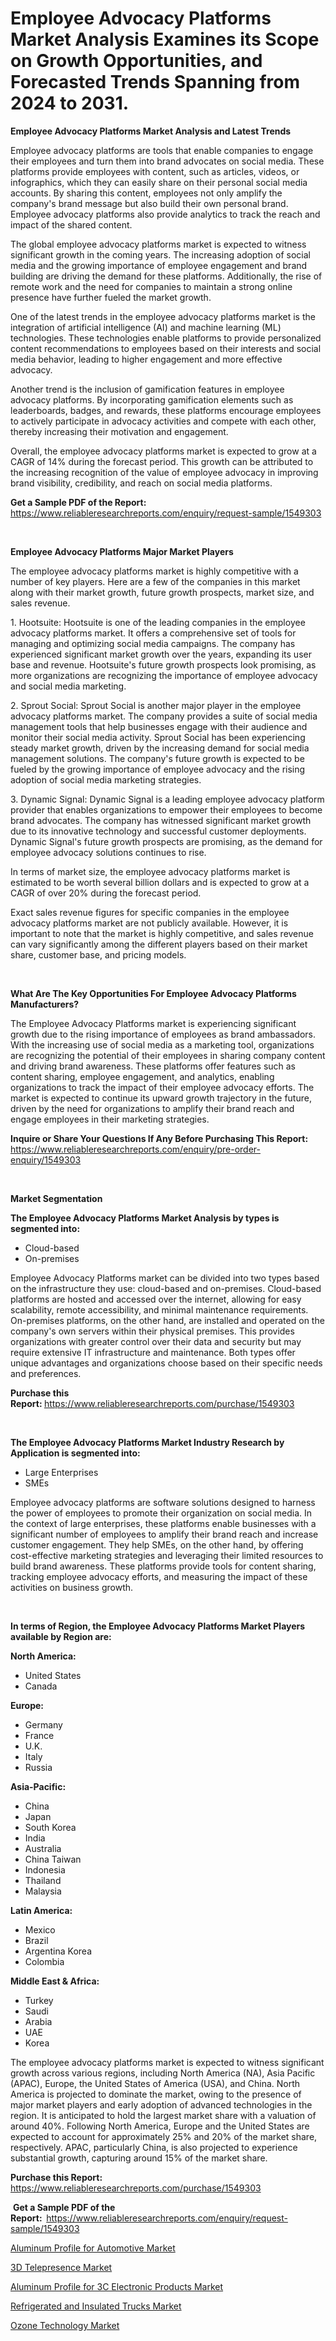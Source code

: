<p><h1>Employee Advocacy Platforms Market Analysis Examines its Scope on Growth Opportunities, and Forecasted Trends Spanning from 2024 to 2031.</h1></p><p><strong>Employee Advocacy Platforms Market Analysis and Latest Trends</strong></p>
<p><p>Employee advocacy platforms are tools that enable companies to engage their employees and turn them into brand advocates on social media. These platforms provide employees with content, such as articles, videos, or infographics, which they can easily share on their personal social media accounts. By sharing this content, employees not only amplify the company's brand message but also build their own personal brand. Employee advocacy platforms also provide analytics to track the reach and impact of the shared content.</p><p>The global employee advocacy platforms market is expected to witness significant growth in the coming years. The increasing adoption of social media and the growing importance of employee engagement and brand building are driving the demand for these platforms. Additionally, the rise of remote work and the need for companies to maintain a strong online presence have further fueled the market growth.</p><p>One of the latest trends in the employee advocacy platforms market is the integration of artificial intelligence (AI) and machine learning (ML) technologies. These technologies enable platforms to provide personalized content recommendations to employees based on their interests and social media behavior, leading to higher engagement and more effective advocacy.</p><p>Another trend is the inclusion of gamification features in employee advocacy platforms. By incorporating gamification elements such as leaderboards, badges, and rewards, these platforms encourage employees to actively participate in advocacy activities and compete with each other, thereby increasing their motivation and engagement.</p><p>Overall, the employee advocacy platforms market is expected to grow at a CAGR of 14% during the forecast period. This growth can be attributed to the increasing recognition of the value of employee advocacy in improving brand visibility, credibility, and reach on social media platforms.</p></p>
<p><strong>Get a Sample PDF of the Report:&nbsp;</strong> <a href="https://www.reliableresearchreports.com/enquiry/request-sample/1549303">https://www.reliableresearchreports.com/enquiry/request-sample/1549303</a></p>
<p>&nbsp;</p>
<p><strong>Employee Advocacy Platforms Major Market Players</strong></p>
<p><p>The employee advocacy platforms market is highly competitive with a number of key players. Here are a few of the companies in this market along with their market growth, future growth prospects, market size, and sales revenue.</p><p>1. Hootsuite: Hootsuite is one of the leading companies in the employee advocacy platforms market. It offers a comprehensive set of tools for managing and optimizing social media campaigns. The company has experienced significant market growth over the years, expanding its user base and revenue. Hootsuite's future growth prospects look promising, as more organizations are recognizing the importance of employee advocacy and social media marketing.</p><p>2. Sprout Social: Sprout Social is another major player in the employee advocacy platforms market. The company provides a suite of social media management tools that help businesses engage with their audience and monitor their social media activity. Sprout Social has been experiencing steady market growth, driven by the increasing demand for social media management solutions. The company's future growth is expected to be fueled by the growing importance of employee advocacy and the rising adoption of social media marketing strategies.</p><p>3. Dynamic Signal: Dynamic Signal is a leading employee advocacy platform provider that enables organizations to empower their employees to become brand advocates. The company has witnessed significant market growth due to its innovative technology and successful customer deployments. Dynamic Signal's future growth prospects are promising, as the demand for employee advocacy solutions continues to rise.</p><p>In terms of market size, the employee advocacy platforms market is estimated to be worth several billion dollars and is expected to grow at a CAGR of over 20% during the forecast period.</p><p>Exact sales revenue figures for specific companies in the employee advocacy platforms market are not publicly available. However, it is important to note that the market is highly competitive, and sales revenue can vary significantly among the different players based on their market share, customer base, and pricing models.</p></p>
<p>&nbsp;</p>
<p><strong>What Are The Key Opportunities For Employee Advocacy Platforms Manufacturers?</strong></p>
<p><p>The Employee Advocacy Platforms market is experiencing significant growth due to the rising importance of employees as brand ambassadors. With the increasing use of social media as a marketing tool, organizations are recognizing the potential of their employees in sharing company content and driving brand awareness. These platforms offer features such as content sharing, employee engagement, and analytics, enabling organizations to track the impact of their employee advocacy efforts. The market is expected to continue its upward growth trajectory in the future, driven by the need for organizations to amplify their brand reach and engage employees in their marketing strategies.</p></p>
<p><strong>Inquire or Share Your Questions If Any Before Purchasing This Report:</strong> <a href="https://www.reliableresearchreports.com/enquiry/pre-order-enquiry/1549303">https://www.reliableresearchreports.com/enquiry/pre-order-enquiry/1549303</a></p>
<p>&nbsp;</p>
<p><strong>Market Segmentation</strong></p>
<p><strong>The Employee Advocacy Platforms Market Analysis by types is segmented into:</strong></p>
<p><ul><li>Cloud-based</li><li>On-premises</li></ul></p>
<p><p>Employee Advocacy Platforms market can be divided into two types based on the infrastructure they use: cloud-based and on-premises. Cloud-based platforms are hosted and accessed over the internet, allowing for easy scalability, remote accessibility, and minimal maintenance requirements. On-premises platforms, on the other hand, are installed and operated on the company's own servers within their physical premises. This provides organizations with greater control over their data and security but may require extensive IT infrastructure and maintenance. Both types offer unique advantages and organizations choose based on their specific needs and preferences.</p></p>
<p><strong>Purchase this Report:&nbsp;</strong><a href="https://www.reliableresearchreports.com/purchase/1549303">https://www.reliableresearchreports.com/purchase/1549303</a></p>
<p>&nbsp;</p>
<p><strong>The Employee Advocacy Platforms Market Industry Research by Application is segmented into:</strong></p>
<p><ul><li>Large Enterprises</li><li>SMEs</li></ul></p>
<p><p>Employee advocacy platforms are software solutions designed to harness the power of employees to promote their organization on social media. In the context of large enterprises, these platforms enable businesses with a significant number of employees to amplify their brand reach and increase customer engagement. They help SMEs, on the other hand, by offering cost-effective marketing strategies and leveraging their limited resources to build brand awareness. These platforms provide tools for content sharing, tracking employee advocacy efforts, and measuring the impact of these activities on business growth.</p></p>
<p>&nbsp;</p>
<p><strong>In terms of Region, the Employee Advocacy Platforms Market Players available by Region are:</strong></p>
<p>
    <p> <strong> North America: </strong>
        <ul>
            <li>United States</li>
            <li>Canada</li>
        </ul>
        </p> 
    <p> <strong> Europe: </strong>
        <ul>
            <li>Germany</li>
            <li>France</li>
            <li>U.K.</li>
            <li>Italy</li>
            <li>Russia</li>
        </ul>
        </p> 
    <p> <strong> Asia-Pacific: </strong>
        <ul>
            <li>China</li>
            <li>Japan</li>
            <li>South Korea</li>
            <li>India</li>
            <li>Australia</li>
            <li>China Taiwan</li>
            <li>Indonesia</li>
            <li>Thailand</li>
            <li>Malaysia</li>
        </ul>
        </p> 
    <p> <strong> Latin America: </strong>
        <ul>
            <li>Mexico</li>
            <li>Brazil</li>
            <li>Argentina Korea</li>
            <li>Colombia</li>
        </ul>
        </p> 
    <p> <strong> Middle East & Africa: </strong>
        <ul>
            <li>Turkey</li>
            <li>Saudi</li>
            <li>Arabia</li>
            <li>UAE</li>
            <li>Korea</li>
        </ul>
    </p>
    </p>
<p><p>The employee advocacy platforms market is expected to witness significant growth across various regions, including North America (NA), Asia Pacific (APAC), Europe, the United States of America (USA), and China. North America is projected to dominate the market, owing to the presence of major market players and early adoption of advanced technologies in the region. It is anticipated to hold the largest market share with a valuation of around 40%. Following North America, Europe and the United States are expected to account for approximately 25% and 20% of the market share, respectively. APAC, particularly China, is also projected to experience substantial growth, capturing around 15% of the market share.</p></p>
<p><strong>Purchase this Report: </strong><a href="https://www.reliableresearchreports.com/purchase/1549303">https://www.reliableresearchreports.com/purchase/1549303</a></p>
<p>&nbsp;<strong>Get a Sample PDF of the Report:&nbsp;&nbsp;</strong><a href="https://www.reliableresearchreports.com/enquiry/request-sample/1549303">https://www.reliableresearchreports.com/enquiry/request-sample/1549303</a></p>
<p><strong></strong></p>
<p><p><a href="https://medium.com/p/cc6b158901a7/edit">Aluminum Profile for Automotive Market</a></p><p><a href="https://github.com/rahu1502/Market-Research-Report-List-2/blob/main/3d-telepresence-market.md">3D Telepresence Market</a></p><p><a href="https://medium.com/p/6f9c6885873e/edit">Aluminum Profile for 3C Electronic Products Market</a></p><p><a href="https://medium.com/p/65da0cab7dc0/edit">Refrigerated and Insulated Trucks Market</a></p><p><a href="https://github.com/rahu1501/Market-Research-Report-List-2/blob/main/ozone-technology-market.md">Ozone Technology Market</a></p></p>